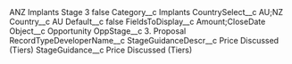 <?xml version="1.0" encoding="UTF-8"?>
<CustomMetadata xmlns="http://soap.sforce.com/2006/04/metadata" xmlns:xsi="http://www.w3.org/2001/XMLSchema-instance" xmlns:xsd="http://www.w3.org/2001/XMLSchema">
    <label>ANZ Implants Stage 3</label>
    <protected>false</protected>
    <values>
        <field>Category__c</field>
        <value xsi:type="xsd:string">Implants</value>
    </values>
    <values>
        <field>CountrySelect__c</field>
        <value xsi:type="xsd:string">AU;NZ</value>
    </values>
    <values>
        <field>Country__c</field>
        <value xsi:type="xsd:string">AU</value>
    </values>
    <values>
        <field>Default__c</field>
        <value xsi:type="xsd:boolean">false</value>
    </values>
    <values>
        <field>FieldsToDisplay__c</field>
        <value xsi:type="xsd:string">Amount;CloseDate</value>
    </values>
    <values>
        <field>Object__c</field>
        <value xsi:type="xsd:string">Opportunity</value>
    </values>
    <values>
        <field>OppStage__c</field>
        <value xsi:type="xsd:string">3. Proposal</value>
    </values>
    <values>
        <field>RecordTypeDeveloperName__c</field>
        <value xsi:nil="true"/>
    </values>
    <values>
        <field>StageGuidanceDescr__c</field>
        <value xsi:type="xsd:string">Price Discussed (Tiers)</value>
    </values>
    <values>
        <field>StageGuidance__c</field>
        <value xsi:type="xsd:string">Price Discussed (Tiers)</value>
    </values>
</CustomMetadata>
